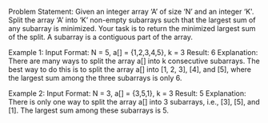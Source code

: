 Problem Statement: Given an integer array ‘A’ of size ‘N’ and an integer ‘K'. Split the array ‘A’ into ‘K’ non-empty subarrays such that the largest sum of any subarray is minimized. Your task is to return the minimized largest sum of the split.
A subarray is a contiguous part of the array.

Example 1:
Input Format:
N = 5, a[] = {1,2,3,4,5}, k = 3
Result:
6
Explanation:
There are many ways to split the array a[] into k consecutive subarrays. The best way to do this is to split the array a[] into [1, 2, 3], [4], and [5], where the largest sum among the three subarrays is only 6.

Example 2:
Input Format:
N = 3, a[] = {3,5,1}, k = 3
Result:
5
Explanation:
There is only one way to split the array a[] into 3 subarrays, i.e., [3], [5], and [1]. The largest sum among these subarrays is 5.
